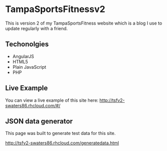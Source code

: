 TampaSportsFitnessv2
====================

This is version 2 of my TampaSportsFitness website which is a blog I use to update regularly with a friend.

## Techonolgies 

* AngularJS
* HTML5
* Plain JavaScript 
* PHP

## Live Example

You can view a live example of this site here: http://tsfv2-swaters86.rhcloud.com/#/

## JSON data generator
This page was built to generate test data for this site. 

http://tsfv2-swaters86.rhcloud.com/generatedata.html
